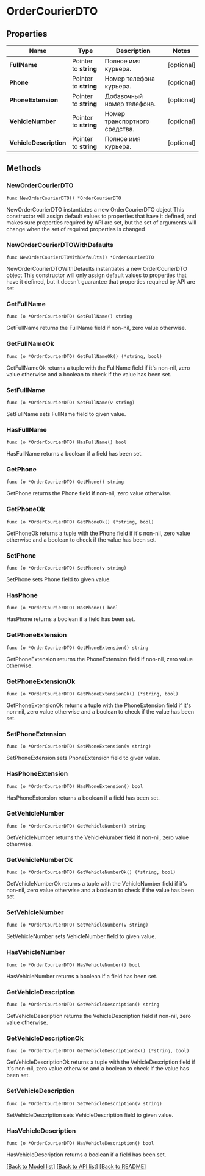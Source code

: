# OrderCourierDTO

## Properties

Name | Type | Description | Notes
------------ | ------------- | ------------- | -------------
**FullName** | Pointer to **string** | Полное имя курьера. | [optional] 
**Phone** | Pointer to **string** | Номер телефона курьера. | [optional] 
**PhoneExtension** | Pointer to **string** | Добавочный номер телефона. | [optional] 
**VehicleNumber** | Pointer to **string** | Номер транспортного средства. | [optional] 
**VehicleDescription** | Pointer to **string** | Полное имя курьера. | [optional] 

## Methods

### NewOrderCourierDTO

`func NewOrderCourierDTO() *OrderCourierDTO`

NewOrderCourierDTO instantiates a new OrderCourierDTO object
This constructor will assign default values to properties that have it defined,
and makes sure properties required by API are set, but the set of arguments
will change when the set of required properties is changed

### NewOrderCourierDTOWithDefaults

`func NewOrderCourierDTOWithDefaults() *OrderCourierDTO`

NewOrderCourierDTOWithDefaults instantiates a new OrderCourierDTO object
This constructor will only assign default values to properties that have it defined,
but it doesn't guarantee that properties required by API are set

### GetFullName

`func (o *OrderCourierDTO) GetFullName() string`

GetFullName returns the FullName field if non-nil, zero value otherwise.

### GetFullNameOk

`func (o *OrderCourierDTO) GetFullNameOk() (*string, bool)`

GetFullNameOk returns a tuple with the FullName field if it's non-nil, zero value otherwise
and a boolean to check if the value has been set.

### SetFullName

`func (o *OrderCourierDTO) SetFullName(v string)`

SetFullName sets FullName field to given value.

### HasFullName

`func (o *OrderCourierDTO) HasFullName() bool`

HasFullName returns a boolean if a field has been set.

### GetPhone

`func (o *OrderCourierDTO) GetPhone() string`

GetPhone returns the Phone field if non-nil, zero value otherwise.

### GetPhoneOk

`func (o *OrderCourierDTO) GetPhoneOk() (*string, bool)`

GetPhoneOk returns a tuple with the Phone field if it's non-nil, zero value otherwise
and a boolean to check if the value has been set.

### SetPhone

`func (o *OrderCourierDTO) SetPhone(v string)`

SetPhone sets Phone field to given value.

### HasPhone

`func (o *OrderCourierDTO) HasPhone() bool`

HasPhone returns a boolean if a field has been set.

### GetPhoneExtension

`func (o *OrderCourierDTO) GetPhoneExtension() string`

GetPhoneExtension returns the PhoneExtension field if non-nil, zero value otherwise.

### GetPhoneExtensionOk

`func (o *OrderCourierDTO) GetPhoneExtensionOk() (*string, bool)`

GetPhoneExtensionOk returns a tuple with the PhoneExtension field if it's non-nil, zero value otherwise
and a boolean to check if the value has been set.

### SetPhoneExtension

`func (o *OrderCourierDTO) SetPhoneExtension(v string)`

SetPhoneExtension sets PhoneExtension field to given value.

### HasPhoneExtension

`func (o *OrderCourierDTO) HasPhoneExtension() bool`

HasPhoneExtension returns a boolean if a field has been set.

### GetVehicleNumber

`func (o *OrderCourierDTO) GetVehicleNumber() string`

GetVehicleNumber returns the VehicleNumber field if non-nil, zero value otherwise.

### GetVehicleNumberOk

`func (o *OrderCourierDTO) GetVehicleNumberOk() (*string, bool)`

GetVehicleNumberOk returns a tuple with the VehicleNumber field if it's non-nil, zero value otherwise
and a boolean to check if the value has been set.

### SetVehicleNumber

`func (o *OrderCourierDTO) SetVehicleNumber(v string)`

SetVehicleNumber sets VehicleNumber field to given value.

### HasVehicleNumber

`func (o *OrderCourierDTO) HasVehicleNumber() bool`

HasVehicleNumber returns a boolean if a field has been set.

### GetVehicleDescription

`func (o *OrderCourierDTO) GetVehicleDescription() string`

GetVehicleDescription returns the VehicleDescription field if non-nil, zero value otherwise.

### GetVehicleDescriptionOk

`func (o *OrderCourierDTO) GetVehicleDescriptionOk() (*string, bool)`

GetVehicleDescriptionOk returns a tuple with the VehicleDescription field if it's non-nil, zero value otherwise
and a boolean to check if the value has been set.

### SetVehicleDescription

`func (o *OrderCourierDTO) SetVehicleDescription(v string)`

SetVehicleDescription sets VehicleDescription field to given value.

### HasVehicleDescription

`func (o *OrderCourierDTO) HasVehicleDescription() bool`

HasVehicleDescription returns a boolean if a field has been set.


[[Back to Model list]](../README.md#documentation-for-models) [[Back to API list]](../README.md#documentation-for-api-endpoints) [[Back to README]](../README.md)


